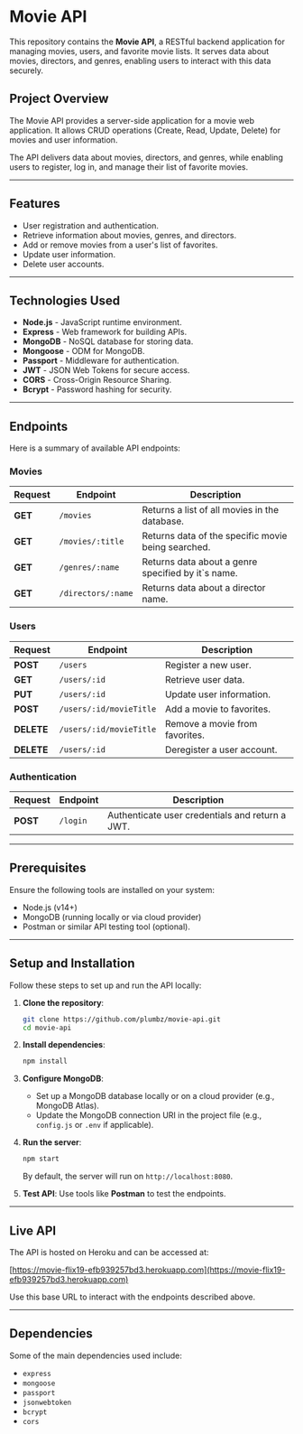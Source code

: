 # Movie API

This repository contains the **Movie API**, a RESTful backend application for managing movies, users, and favorite movie lists. It serves data about movies, directors, and genres, enabling users to interact with this data securely.

## Project Overview
The Movie API provides a server-side application for a movie web application. It allows CRUD operations (Create, Read, Update, Delete) for movies and user information.

The API delivers data about movies, directors, and genres, while enabling users to register, log in, and manage their list of favorite movies.

---
## Features
- User registration and authentication.
- Retrieve information about movies, genres, and directors.
- Add or remove movies from a user's list of favorites.
- Update user information.
- Delete user accounts.

---
## Technologies Used
- **Node.js** - JavaScript runtime environment.
- **Express** - Web framework for building APIs.
- **MongoDB** - NoSQL database for storing data.
- **Mongoose** - ODM for MongoDB.
- **Passport** - Middleware for authentication.
- **JWT** - JSON Web Tokens for secure access.
- **CORS** - Cross-Origin Resource Sharing.
- **Bcrypt** - Password hashing for security.

---
## Endpoints
Here is a summary of available API endpoints:

### Movies
| Request       | Endpoint                  | Description                   			|
|---------------|---------------------------|---------------------------------------------------|
| **GET**       | `/movies`                 | Returns a list of all movies in the database.     |
| **GET**       | `/movies/:title`          | Returns data of the specific movie being searched.|
| **GET**       | `/genres/:name`           | Returns data about a genre specified by it`s name.|
| **GET**       | `/directors/:name`        | Returns data about a director name.               |

### Users
| Request        | Endpoint                  | Description                                |
|----------------|---------------------------|--------------------------------------------|
| **POST**      | `/users`                   | Register a new user.                       |
| **GET**       | `/users/:id`        	     | Retrieve user data.                        |
| **PUT**       | `/users/:id`               | Update user information.                   |
| **POST**      | `/users/:id/movieTitle`    | Add a movie to favorites.                  |
| **DELETE**    | `/users/:id/movieTitle`    | Remove a movie from favorites.             |
| **DELETE**    | `/users/:id`               | Deregister a user account.                 |

### Authentication
| Request        | Endpoint                  | Description                   |
|----------------|---------------------------|-------------------------------|
| **POST**      | `/login`                  | Authenticate user credentials and return a JWT. |


---
## Prerequisites
Ensure the following tools are installed on your system:
- Node.js (v14+)
- MongoDB (running locally or via cloud provider)
- Postman or similar API testing tool (optional).

---

## Setup and Installation
Follow these steps to set up and run the API locally:

1. **Clone the repository**:
   ```bash
   git clone https://github.com/plumbz/movie-api.git
   cd movie-api
   ```
2. **Install dependencies**:
   ```bash
   npm install
   ```
3. **Configure MongoDB**:
   - Set up a MongoDB database locally or on a cloud provider (e.g., MongoDB Atlas).
   - Update the MongoDB connection URI in the project file (e.g., `config.js` or `.env` if applicable).

4. **Run the server**:
   ```bash
   npm start
   ```
   By default, the server will run on `http://localhost:8080`.

5. **Test API**:
   Use tools like **Postman** to test the endpoints.


---
## Live API
The API is hosted on Heroku and can be accessed at:

[https://movie-flix19-efb939257bd3.herokuapp.com](https://movie-flix19-efb939257bd3.herokuapp.com)

Use this base URL to interact with the endpoints described above.

---

## Dependencies
Some of the main dependencies used include:
- `express`
- `mongoose`
- `passport`
- `jsonwebtoken`
- `bcrypt`
- `cors`

